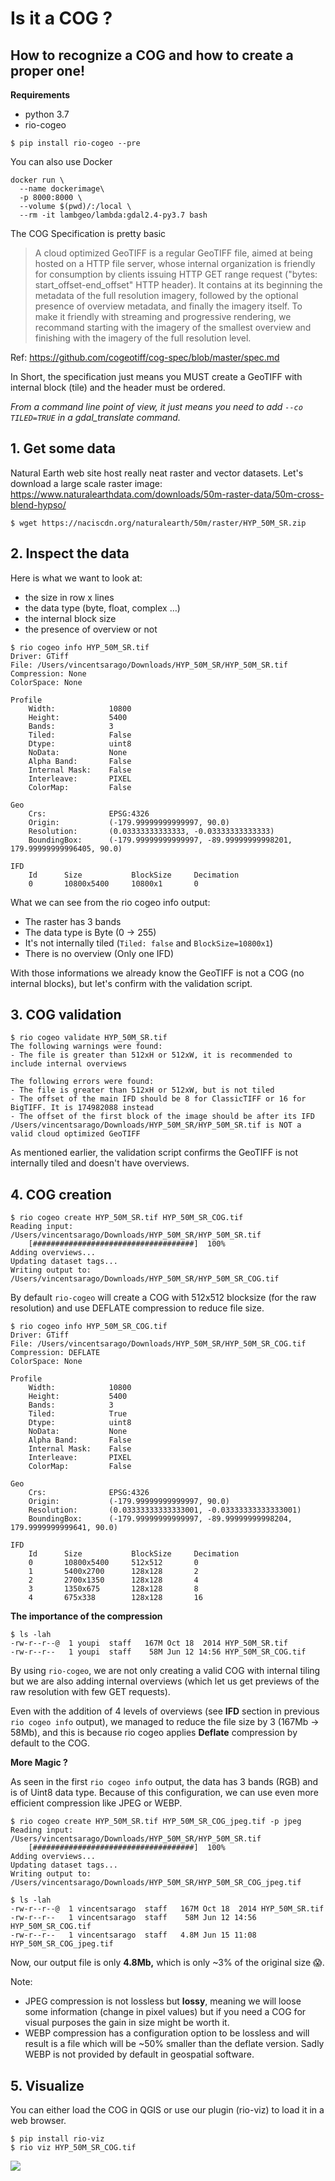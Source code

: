 # Is it a COG ? 

## How to recognize a COG and how to create a proper one! 

**Requirements**

- python 3.7
- rio-cogeo

`$ pip install rio-cogeo --pre`

You can also use Docker

    docker run \
      --name dockerimage\
      -p 8000:8000 \
      --volume $(pwd)/:/local \
      --rm -it lambgeo/lambda:gdal2.4-py3.7 bash

The COG Specification is pretty basic

> A cloud optimized GeoTIFF is a regular GeoTIFF file, aimed at being hosted on a HTTP file server, whose internal organization is friendly for consumption by clients issuing HTTP GET range request ("bytes: start_offset-end_offset" HTTP header).
> It contains at its beginning the metadata of the full resolution imagery, followed by the optional presence of overview metadata, and finally the imagery itself. To make it friendly with streaming and progressive rendering, we recommand starting with the imagery of the smallest overview and finishing with the imagery of the full resolution level.

Ref: https://github.com/cogeotiff/cog-spec/blob/master/spec.md

In Short, the specification just means you MUST create a GeoTIFF with internal block (tile) and the header must be ordered. 

*From a command line point of view, it just means you need to add `--co TILED=TRUE` in a gdal_translate command.*

## 1. Get some data

Natural Earth web site host really neat raster and vector datasets. Let's download a large scale raster image: https://www.naturalearthdata.com/downloads/50m-raster-data/50m-cross-blend-hypso/


    $ wget https://naciscdn.org/naturalearth/50m/raster/HYP_50M_SR.zip
## 2. Inspect the data

Here is what we want to look at: 

- the size in row x lines
- the data type (byte, float, complex …)
- the internal block size
- the presence of overview or not

```
$ rio cogeo info HYP_50M_SR.tif
Driver: GTiff
File: /Users/vincentsarago/Downloads/HYP_50M_SR/HYP_50M_SR.tif
Compression: None
ColorSpace: None

Profile
    Width:            10800
    Height:           5400
    Bands:            3
    Tiled:            False
    Dtype:            uint8
    NoData:           None
    Alpha Band:       False
    Internal Mask:    False
    Interleave:       PIXEL
    ColorMap:         False

Geo
    Crs:              EPSG:4326
    Origin:           (-179.99999999999997, 90.0)
    Resolution:       (0.03333333333333, -0.03333333333333)
    BoundingBox:      (-179.99999999999997, -89.99999999998201, 179.99999999996405, 90.0)

IFD
    Id      Size           BlockSize     Decimation           
    0       10800x5400     10800x1       0
```

What we can see from the rio cogeo info output: 

- The raster has 3 bands
- The data type is Byte (0 → 255)
- It's not internally tiled (`Tiled: false` and `BlockSize=10800x1`)
- There is no overview (Only one IFD)

With those informations we already know the GeoTIFF is not a COG (no internal blocks), but let's confirm with the validation script.

## 3. COG validation

```
$ rio cogeo validate HYP_50M_SR.tif 
The following warnings were found:
- The file is greater than 512xH or 512xW, it is recommended to include internal overviews

The following errors were found:
- The file is greater than 512xH or 512xW, but is not tiled
- The offset of the main IFD should be 8 for ClassicTIFF or 16 for BigTIFF. It is 174982088 instead
- The offset of the first block of the image should be after its IFD
/Users/vincentsarago/Downloads/HYP_50M_SR/HYP_50M_SR.tif is NOT a valid cloud optimized GeoTIFF
```

As mentioned earlier, the validation script confirms the GeoTIFF is not internally tiled and doesn't have overviews. 

## 4. COG creation

```
$ rio cogeo create HYP_50M_SR.tif HYP_50M_SR_COG.tif
Reading input: /Users/vincentsarago/Downloads/HYP_50M_SR/HYP_50M_SR.tif
    [####################################]  100%          
Adding overviews...
Updating dataset tags...
Writing output to: /Users/vincentsarago/Downloads/HYP_50M_SR/HYP_50M_SR_COG.tif
```

By default `rio-cogeo` will create a COG with 512x512 blocksize (for the raw resolution) and use DEFLATE compression to reduce file size.

```
$ rio cogeo info HYP_50M_SR_COG.tif 
Driver: GTiff
File: /Users/vincentsarago/Downloads/HYP_50M_SR/HYP_50M_SR_COG.tif
Compression: DEFLATE
ColorSpace: None

Profile
    Width:            10800
    Height:           5400
    Bands:            3
    Tiled:            True
    Dtype:            uint8
    NoData:           None
    Alpha Band:       False
    Internal Mask:    False
    Interleave:       PIXEL
    ColorMap:         False

Geo
    Crs:              EPSG:4326
    Origin:           (-179.99999999999997, 90.0)
    Resolution:       (0.03333333333333001, -0.03333333333333001)
    BoundingBox:      (-179.99999999999997, -89.99999999998204, 179.9999999999641, 90.0)

IFD
    Id      Size           BlockSize     Decimation           
    0       10800x5400     512x512       0
    1       5400x2700      128x128       2
    2       2700x1350      128x128       4
    3       1350x675       128x128       8
    4       675x338        128x128       16
```

**The importance of the compression**

```
$ ls -lah
-rw-r--r--@  1 youpi  staff   167M Oct 18  2014 HYP_50M_SR.tif
-rw-r--r--   1 youpi  staff    58M Jun 12 14:56 HYP_50M_SR_COG.tif
```


By using `rio-cogeo`, we are not only creating a valid COG with internal tiling but we are also adding internal overviews (which let us get previews of the raw resolution with few GET requests). 

Even with the addition of 4 levels of overviews (see **IFD** section in previous  `rio cogeo info` output), we managed to reduce the file size by 3 (167Mb → 58Mb), and this is because rio cogeo applies **Deflate** compression by default to the COG.

**More Magic ?**

As seen in the first `rio cogeo info` output, the data has 3 bands (RGB) and is of Uint8 data type. Because of this configuration, we can use even more efficient compression like JPEG or WEBP.

```
$ rio cogeo create HYP_50M_SR.tif HYP_50M_SR_COG_jpeg.tif -p jpeg          
Reading input: /Users/vincentsarago/Downloads/HYP_50M_SR/HYP_50M_SR.tif
    [####################################]  100%          
Adding overviews...
Updating dataset tags...
Writing output to: /Users/vincentsarago/Downloads/HYP_50M_SR/HYP_50M_SR_COG_jpeg.tif

$ ls -lah
-rw-r--r--@  1 vincentsarago  staff   167M Oct 18  2014 HYP_50M_SR.tif
-rw-r--r--   1 vincentsarago  staff    58M Jun 12 14:56 HYP_50M_SR_COG.tif
-rw-r--r--   1 vincentsarago  staff   4.8M Jun 15 11:08 HYP_50M_SR_COG_jpeg.tif
```

Now, our output file is only **4.8Mb,** which is only ~3% of the original size 😱.

Note: 

- JPEG compression is not lossless but **lossy**, meaning we will loose some information (change in pixel values) but if you need a COG for visual purposes the gain in size might be worth it.
- WEBP compression has a configuration option to be lossless and will result is a file which will be ~50% smaller than the deflate version. Sadly WEBP is not provided by default in geospatial software.

## 5. Visualize

You can either load the COG in QGIS or use our plugin (rio-viz) to load it in a web browser.
 
```
$ pip install rio-viz
$ rio viz HYP_50M_SR_COG.tif
```

![](https://user-images.githubusercontent.com/10407788/84684622-ea130100-af06-11ea-8e13-e9d27fc43afc.png)


